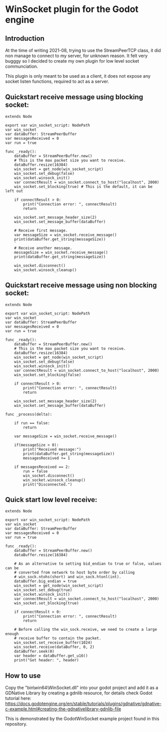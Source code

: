 # WinSocket plugin for the Godot engine

## Introduction
At the time of writing 2021-08, trying to use the StreamPeerTCP class, it did 
non manage to connect to my server, for unknown reason. It felt very bugggy
so I decided to create my own plugin for low level socket communciation.

This plugin is only meant to be used as a client, it does not expose any
socket listen functions, required to act as a server.

## Quickstart receive message using blocking socket:
```
extends Node

export var win_socket_script: NodePath
var win_socket
var dataBuffer: StreamPeerBuffer
var messagesReceived = 0
var run = true

func _ready():
    dataBuffer = StreamPeerBuffer.new()
    # This is the max packet size you want to receive.
    dataBuffer.resize(16384)
    win_socket = get_node(win_socket_script)
    win_socket.set_debug(false)
    win_socket.winsock_init()
    var connectResult = win_socket.connect_to_host("localhost", 2000)
    win_socket.set_blocking(true) # This is the default, it can be left out
    
    if connectResult > 0:
        print("Connection error: ", connectResult)
        return
        
    win_socket.set_message_header_size(2)
    win_socket.set_message_buffer(dataBuffer)
    
    # Receive first message.
    var messageSize = win_socket.receive_message()
    print(dataBuffer.get_string(messageSize))
    ¨
    # Receive another message.
    messageSize = win_socket.receive_message()
    print(dataBuffer.get_string(messageSize))

    win_socket.disconnect()
    win_socket.winsock_cleanup()
```

## Quickstart receive message using non blocking socket:
```
extends Node

export var win_socket_script: NodePath
var win_socket
var dataBuffer: StreamPeerBuffer
var messagesReceived = 0
var run = true

func _ready():
    dataBuffer = StreamPeerBuffer.new()
    # This is the max packet size you want to receive.
    dataBuffer.resize(16384)
    win_socket = get_node(win_socket_script)
    win_socket.set_debug(false)
    win_socket.winsock_init()
    var connectResult = win_socket.connect_to_host("localhost", 2000)
    win_socket.set_blocking(false)
    
    if connectResult > 0:
        print("Connection error: ", connectResult)
        return
        
    win_socket.set_message_header_size(2)
    win_socket.set_message_buffer(dataBuffer)
    
func _process(delta):
    
    if run == false:
        return

    var messageSize = win_socket.receive_message()
    
    if(messageSize > 0):
        print("Received message:")
        print(dataBuffer.get_string(messageSize))
        messagesReceived += 1

    if messagesReceived == 2:
        run = false
        win_socket.disconnect()
        win_socket.winsock_cleanup()
        print("Disconnected.")
```

## Quick start low level receive:
```
extends Node

export var win_socket_script: NodePath
var win_socket
var dataBuffer: StreamPeerBuffer
var messagesReceived = 0
var run = true

func _ready():
    dataBuffer = StreamPeerBuffer.new()
    dataBuffer.resize(16384)
    
    # As an alternative to setting bid_endian to true or false, values can be
    # converted from network to host byte order by calling 
    # win_sock.ntohs(short) and win_sock.htonl(int).
    dataBuffer.big_endian = true
    win_socket = get_node(win_socket_script)
    win_socket.set_debug(true)
    win_socket.winsock_init()
    var connectResult = win_socket.connect_to_host("localhost", 2000)
    win_socket.set_blocking(true)
    
    if connectResult > 0:
        print("Connection error: ", connectResult)
        return
    
    # Before calling the win_sock.receive, we need to create a large enough
    # receive buffer to contain the packet.
    win_socket.set_receive_buffer(1024)
    win_socket.receive(dataBuffer, 0, 2)
    dataBuffer.seek(0)
    var header = dataBuffer.get_u16()
    print("Got header: ", header)
```

## How to use
Copy the "bin\win64\WinSocket.dll" into your godot project and add it as a GDNative Library by creating a gdnlib resource, for details check Godot tutorial here: https://docs.godotengine.org/en/stable/tutorials/plugins/gdnative/gdnative-c-example.html#creating-the-gdnativelibrary-gdnlib-file

This is demonstrated by the GodotWinSocket example project found in this repository.